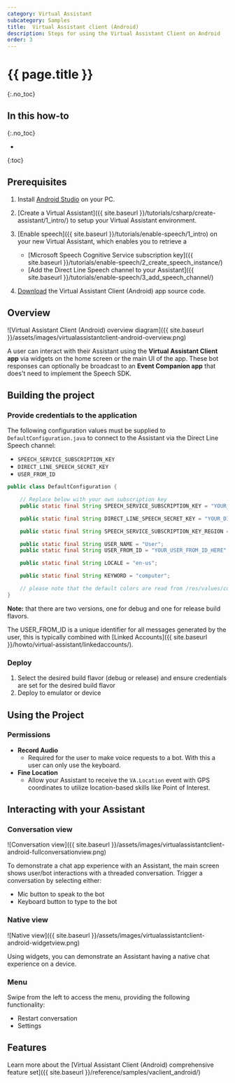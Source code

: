 ```yaml
---
category: Virtual Assistant
subcategory: Samples
title:  Virtual Assistant client (Android)
description: Steps for using the Virtual Assistant Client on Android
order: 3
---
```


# {{ page.title }}
{:.no_toc}

## In this how-to
{:.no_toc}

* 
{:toc}

## Prerequisites

1. Install [Android Studio](https://developer.android.com/studio/) on your PC.

1. [Create a Virtual Assistant]({{ site.baseurl }}/tutorials/csharp/create-assistant/1_intro/) to setup your Virtual Assistant environment.

1. [Enable speech]({{ site.baseurl }}/tutorials/enable-speech/1_intro) on your new Virtual Assistant, which enables you to retrieve a
    - [Microsoft Speech Cognitive Service subscription key]({{ site.baseurl }}/tutorials/enable-speech/2_create_speech_instance/)
    - [Add the Direct Line Speech channel to your Assistant]({{ site.baseurl }}/tutorials/enable-speech/3_add_speech_channel/)
    
1. [Download](https://aka.ms/virtualassistantclient) the Virtual Assistant Client (Android) app source code.

## Overview
![Virtual Assistant Client (Android) overview diagram]({{ site.baseurl }}/assets/images/virtualassistantclient-android-overview.png)

A user can interact with their Assistant using the **Virtual Assistant Client app** via widgets on the home screen or the main UI of the app. 
These bot responses can optionally be broadcast to an **Event Companion app** that does't need to implement the Speech SDK.

## Building the project

### Provide credentials to the application

The following configuration values must be supplied to `DefaultConfiguration.java` to connect to the Assistant via the Direct Line Speech channel:
* `SPEECH_SERVICE_SUBSCRIPTION_KEY`
* `DIRECT_LINE_SPEECH_SECRET_KEY`
* `USER_FROM_ID`

```java
public class DefaultConfiguration {

    // Replace below with your own subscription key
    public static final String SPEECH_SERVICE_SUBSCRIPTION_KEY = "YOUR_KEY_HERE";//TODO

    public static final String DIRECT_LINE_SPEECH_SECRET_KEY = "YOUR_DIRECTLINE_SPEECH_KEY_HERE";//TODO

    public static final String SPEECH_SERVICE_SUBSCRIPTION_KEY_REGION = "westus2";//TODO

    public static final String USER_NAME = "User";
    public static final String USER_FROM_ID = "YOUR_USER_FROM_ID_HERE";//TODO

    public static final String LOCALE = "en-us";

    public static final String KEYWORD = "computer";

    // please note that the default colors are read from /res/values/colors.xml
}
```
**Note:** that there are two versions, one for debug and one for release build flavors.

The USER_FROM_ID is a unique identifier for all messages generated by the user, this is typically combined with [Linked Accounts]({{ site.baseurl }}/howto/virtual-assistant/linkedaccounts/).

### Deploy
1. Select the desired build flavor (debug or release) and ensure credentials are set for the desired build flavor
2. Deploy to emulator or device

## Using the Project
### Permissions
 - **Record Audio**
    - Required for the user to make voice requests to a bot. With this a user can only use the keyboard.
 - **Fine Location**
     - Allow your Assistant to receive the `VA.Location` event with GPS coordinates to utilize location-based skills like Point of Interest.

## Interacting with your Assistant
### Conversation view
![Conversation view]({{ site.baseurl }}/assets/images/virtualassistantclient-android-fullconversationview.png)

To demonstrate a chat app experience with an Assistant, the main screen shows user/bot interactions with a threaded conversation.
Trigger a conversation by selecting either:
* Mic button to speak to the bot
* Keyboard button to type to the bot

### Native view
![Native view]({{ site.baseurl }}/assets/images/virtualassistantclient-android-widgetview.png)

Using widgets, you can demonstrate an Assistant having a native chat experience on a device.

### Menu
Swipe from the left to access the menu, providing the following functionality:
* Restart conversation
* Settings

## Features

Learn more about the [Virtual Assistant Client (Android) comprehensive feature set]({{ site.baseurl }}/reference/samples/vaclient_android/)
